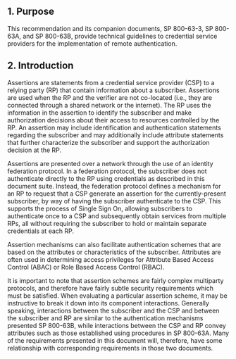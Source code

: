 <a name="sec1"></a>

## 1. Purpose

This recommendation and its companion documents, SP 800-63-3, SP 800-63A, and SP 800-63B, provide technical guidelines to credential service providers for the implementation of remote authentication.

<a name="sec2"></a>

## 2. Introduction

Assertions are statements from a credential service provider (CSP) to a relying party (RP) that contain information about a subscriber. Assertions are used when the RP and the verifier are not co-located (i.e., they are connected through a shared network or the internet). The RP uses the information in the assertion to identify the subscriber and make authorization decisions about their access to resources controlled by the RP. An assertion may include identification and authentication statements regarding the subscriber and may additionally include attribute statements that further characterize the subscriber and support the authorization decision at the RP.

Assertions are presented over a network through the use of an identity federation protocol. In a federation protocol, the subscriber does not authenticate directly to the RP using credentials as described in this document suite. Instead, the federation protocol defines a mechanism for an RP to request that a CSP generate an assertion for the currently-present subscriber, by way of having the subscriber authenticate to the CSP. This supports the process of Single Sign On, allowing subscribers to authenticate once to a CSP and subsequently obtain services from multiple RPs, all without requiring the subscriber to hold or maintain separate credentials at each RP.

Assertion mechanisms can also facilitate authentication schemes that are based on the attributes or characteristics of the subscriber. Attributes are often used in determining access privileges for Attribute Based Access Control (ABAC) or Role Based Access Control (RBAC).

It is important to note that assertion schemes are fairly complex multiparty protocols, and therefore have fairly subtle security requirements which must be satisfied. When evaluating a particular assertion scheme, it may be instructive to break it down into its component interactions. Generally speaking, interactions between the subscriber and the CSP and between the subscriber and RP are similar to the authentication mechanisms presented SP 800-63B, while interactions between the CSP and RP convey attributes such as those established using procedures in SP 800-63A. Many of the requirements presented in this document will, therefore, have some relationship with corresponding requirements in those two documents.
